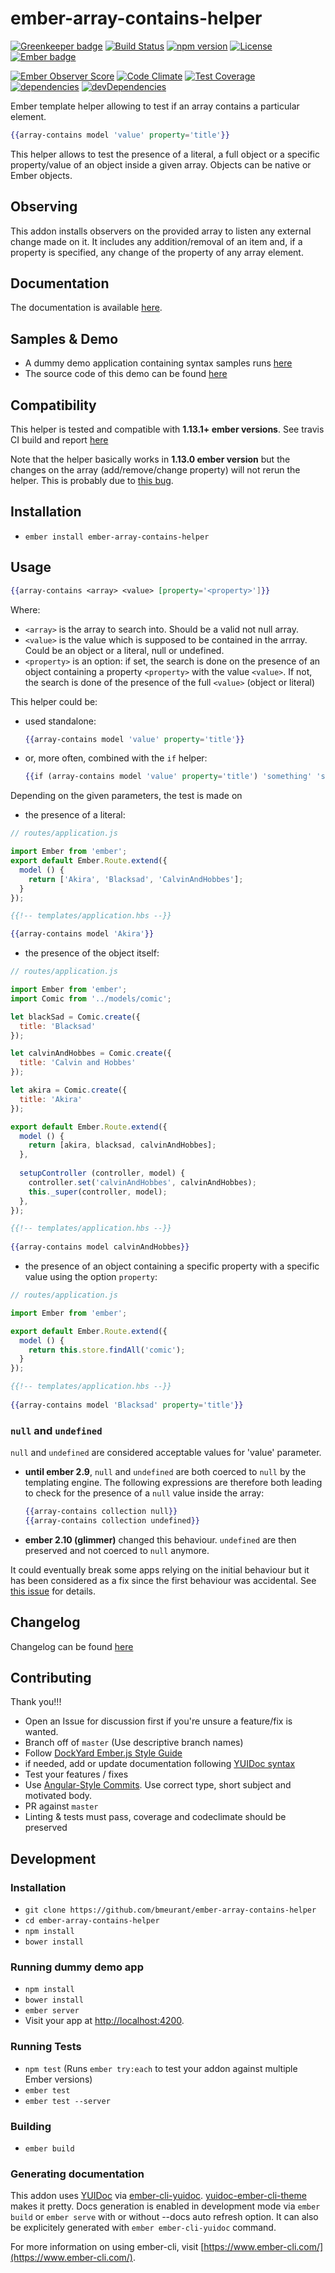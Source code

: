 # ember-array-contains-helper 

[![Greenkeeper badge](https://badges.greenkeeper.io/bmeurant/ember-array-contains-helper.svg)](https://greenkeeper.io/)
[![Build Status](https://travis-ci.org/bmeurant/ember-array-contains-helper.svg?branch=master)](https://travis-ci.org/bmeurant/ember-array-contains-helper)
[![npm version](https://img.shields.io/npm/v/ember-array-contains-helper.svg)](https://www.npmjs.com/package/ember-array-contains-helper)
[![License](https://img.shields.io/badge/license-MIT-blue.svg)](LICENSE.md)
[![Ember badge](https://embadge.io/v1/badge.svg?start=1.13.1&label=ember)](http://embadge.io/)

[![Ember Observer Score](http://emberobserver.com/badges/ember-array-contains-helper.svg)](http://emberobserver.com/addons/ember-array-contains-helper)
[![Code Climate](https://codeclimate.com/github/bmeurant/ember-array-contains-helper/badges/gpa.svg)](https://codeclimate.com/github/bmeurant/ember-array-contains-helper)
[![Test Coverage](https://coveralls.io/repos/github/bmeurant/ember-array-contains-helper/badge.svg?branch=master&service=github)](https://coveralls.io/github/bmeurant/ember-array-contains-helper?branch=master)
[![dependencies](https://david-dm.org/bmeurant/ember-array-contains-helper/status.svg)](https://david-dm.org/bmeurant/ember-array-contains-helper)
[![devDependencies](https://david-dm.org/bmeurant/ember-array-contains-helper/dev-status.svg)](https://david-dm.org/bmeurant/ember-array-contains-helper?type=dev)

Ember template helper allowing to test if an array contains a particular element.

```hbs
{{array-contains model 'value' property='title'}}
``` 
 
This helper allows to test the presence of a literal, a full object or a specific property/value of 
an object inside a given array. Objects can be native or Ember objects.

## Observing

This addon installs observers on the provided array to listen any external change made on it. It includes any addition/removal
of an item and, if a property is specified, any change of the property of any array element.

## Documentation

The documentation is available [here](http://baptiste.meurant.io/ember-array-contains-helper/docs).

## Samples & Demo

* A dummy demo application containing syntax samples runs [here](http://baptiste.meurant.io/ember-array-contains-helper/)
* The source code of this demo can be found [here](https://github.com/bmeurant/ember-array-contains-helper/blob/master/tests/dummy/app/templates/application.hbs)

## Compatibility

This helper is tested and compatible with **1.13.1+ ember versions**. See travis CI build and report [here](https://travis-ci.org/bmeurant/ember-array-contains-helper)

Note that the helper basically works in **1.13.0 ember version** but the changes on the array (add/remove/change property) will
not rerun the helper. This is probably due to [this bug](https://github.com/emberjs/ember.js/pull/11445).

## Installation

* `ember install ember-array-contains-helper`

## Usage

```hbs
{{array-contains <array> <value> [property='<property>']}}
```

Where:

* `<array>` is the array to search into. Should be a valid not null array.
* `<value>` is the value which is supposed to be contained in the arrray. Could be an object or a literal, null or undefined.
* `<property>` is an option: if set, the search is done on the presence of an object containing a
property `<property>` with the value `<value>`. If not, the search is done of the presence of the full
`<value>` (object or literal)

This helper could be:

* used standalone: 
   ```hbs
   {{array-contains model 'value' property='title'}}
   ``` 
   
* or, more often, combined with the ``if`` helper: 
   ```hbs
   {{if (array-contains model 'value' property='title') 'something' 'something else'}}
   ```

Depending on the given parameters, the test is made on

* the presence of a literal:
  
```javascript
// routes/application.js

import Ember from 'ember';
export default Ember.Route.extend({
  model () {
    return ['Akira', 'Blacksad', 'CalvinAndHobbes'];
  }
});
```

```hbs
{{!-- templates/application.hbs --}}

{{array-contains model 'Akira'}}
```
   
* the presence of the object itself:
   
```javascript
// routes/application.js

import Ember from 'ember';
import Comic from '../models/comic';

let blackSad = Comic.create({
  title: 'Blacksad'
});

let calvinAndHobbes = Comic.create({
  title: 'Calvin and Hobbes'
});

let akira = Comic.create({
  title: 'Akira'
});

export default Ember.Route.extend({
  model () {
    return [akira, blacksad, calvinAndHobbes];
  },
  
  setupController (controller, model) {
    controller.set('calvinAndHobbes', calvinAndHobbes);
    this._super(controller, model);
  },
});
```

```hbs
{{!-- templates/application.hbs --}}
   
{{array-contains model calvinAndHobbes}}
```
   
* the presence of an object containing a specific property with a specific value using the option ``property``:

```javascript
// routes/application.js

import Ember from 'ember';

export default Ember.Route.extend({
  model () {
    return this.store.findAll('comic');
  }
});
```

```hbs
{{!-- templates/application.hbs --}}
   
{{array-contains model 'Blacksad' property='title'}}
```

### ``null`` and ``undefined``

``null`` and ``undefined`` are considered acceptable values for 'value' parameter.

* **until ember 2.9**, ``null`` and ``undefined`` are both coerced to ``null`` by the templating engine. The following
  expressions are therefore both leading to check for the presence of a ``null`` value inside the array:

  ```hbs
  {{array-contains collection null}}
  {{array-contains collection undefined}}
  ``` 

* **ember 2.10 (glimmer)** changed this behaviour. ``undefined`` are then preserved and not coerced to ``null`` anymore.

It could eventually break some apps relying on the initial behaviour but it has been considered as a fix since the first behaviour 
was accidental. See [this issue](https://github.com/emberjs/ember.js/issues/14016) for details.

## Changelog

Changelog can be found [here](https://github.com/bmeurant/ember-array-contains-helper/blob/master/CHANGELOG.md)

## Contributing

Thank you!!!

 - Open an Issue for discussion first if you're unsure a feature/fix is wanted.
 - Branch off of `master` (Use descriptive branch names)
 - Follow [DockYard Ember.js Style Guide](https://github.com/DockYard/styleguides/blob/master/engineering/ember.md)
 - if needed, add or update documentation following [YUIDoc syntax](http://yui.github.io/yuidoc/syntax/)
 - Test your features / fixes
 - Use [Angular-Style Commits](https://github.com/angular/angular.js/blob/v1.4.8/CONTRIBUTING.md#-submission-guidelines). Use correct type, short subject and motivated body.
 - PR against `master`
 - Linting & tests must pass, coverage and codeclimate should be preserved

## Development

### Installation

* `git clone https://github.com/bmeurant/ember-array-contains-helper`
* `cd ember-array-contains-helper`
* `npm install`
* `bower install`

### Running dummy demo app

* `npm install`
* `bower install`
* `ember server`
* Visit your app at [http://localhost:4200](http://localhost:4200).

### Running Tests

* `npm test` (Runs `ember try:each` to test your addon against multiple Ember versions)
* `ember test`
* `ember test --server`

### Building

* `ember build`

### Generating documentation

This addon uses [YUIDoc](http://yui.github.io/yuidoc/) via [ember-cli-yuidoc](https://github.com/cibernox/ember-cli-yuidoc). [yuidoc-ember-cli-theme](https://github.com/Turbo87/yuidoc-ember-cli-theme) makes it pretty.
Docs generation is enabled in development mode via `ember build` or `ember serve` with or without --docs auto refresh option. It can also be explicitely generated with `ember ember-cli-yuidoc`
command.

For more information on using ember-cli, visit [https://www.ember-cli.com/](https://www.ember-cli.com/).
